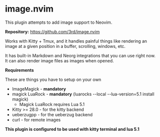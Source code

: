 # image.nvim

This plugin attempts to add image support to Neovim.

**Repository:** <https://github.com/3rd/image.nvim>

Works with Kitty + Tmux, and it handles painful things like rendering an image at a given position in a buffer, scrolling, windows, etc.

It has built-in Markdown and Neorg integrations that you can use right now.
It can also render image files as images when opened.

**Requirements**

These are things you have to setup on your own

* ImageMagick - **mandatory**
* magick LuaRock - **mandatory** (luarocks --local --lua-version=5.1 install magick)
    - Magick LuaRock requires Lua 5.1 
* Kitty >= 28.0 - for the kitty backend
* ueberzugpp - for the ueberzug backend
* curl - for remote images

**This plugin is configured to be used with kitty terminal and lua 5.1**

<!-- vim: set ft=markdown: -->